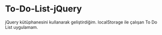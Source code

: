 # To-Do-List-jQuery
jQuery kütüphanesini kullanarak geliştirdiğim. localStorage ile çalışan To Do List uygulamam.
